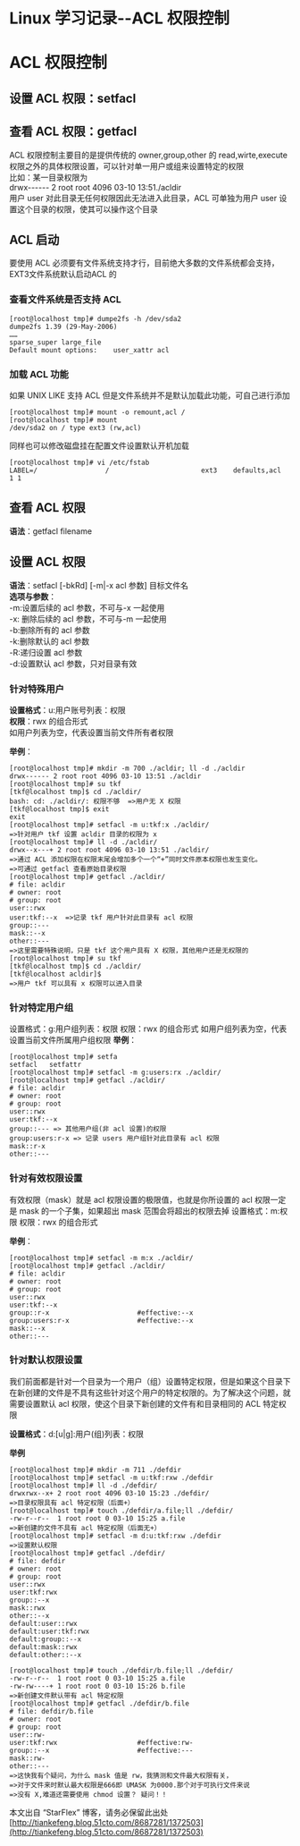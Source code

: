 # Linux 学习记录--ACL 权限控制

# ACL 权限控制

## 设置 ACL 权限：setfacl  
## 查看 ACL 权限：getfacl  

ACL 权限控制主要目的是提供传统的 owner,group,other 的 read,wirte,execute 权限之外的具体权限设置，可以针对单一用户或组来设置特定的权限   
比如：某一目录权限为     
drwx------ 2 root root 4096 03-10 13:51./acldir   
用户 user 对此目录无任何权限因此无法进入此目录，ACL 可单独为用户 user 设置这个目录的权限，使其可以操作这个目录   
 
## ACL 启动
要使用 ACL 必须要有文件系统支持才行，目前绝大多数的文件系统都会支持，EXT3文件系统默认启动ACL 的   
 
### 查看文件系统是否支持 ACL

```
[root@localhost tmp]# dumpe2fs -h /dev/sda2
dumpe2fs 1.39 (29-May-2006)
……
sparse_super large_file
Default mount options:    user_xattr acl
```
 
### 加载 ACL 功能
 
如果 UNIX LIKE 支持 ACL 但是文件系统并不是默认加载此功能，可自己进行添加    

```
[root@localhost tmp]# mount -o remount,acl /
[root@localhost tmp]# mount
/dev/sda2 on / type ext3 (rw,acl)
```

同样也可以修改磁盘挂在配置文件设置默认开机加载   

```
[root@localhost tmp]# vi /etc/fstab
LABEL=/                 /                       ext3    defaults,acl        1 1
```

## 查看 ACL 权限
 
**语法**：getfacl filename   

## 设置 ACL 权限

**语法**：setfacl [-bkRd]  [-m|-x acl 参数]  目标文件名   
**选项与参数**：      
-m:设置后续的 acl 参数，不可与-x 一起使用   
-x: 删除后续的 acl 参数，不可与-m 一起使用   
-b:删除所有的 acl 参数  
-k:删除默认的 acl 参数  
-R:递归设置 acl 参数  
-d:设置默认 acl 参数，只对目录有效  
 
### 针对特殊用户  

**设置格式**：u:用户账号列表：权限  
**权限**：rwx 的组合形式  
如用户列表为空，代表设置当前文件所有者权限   
 
**举例**：  

```
[root@localhost tmp]# mkdir -m 700 ./acldir; ll -d ./acldir 
drwx------ 2 root root 4096 03-10 13:51 ./acldir
[root@localhost tmp]# su tkf
[tkf@localhost tmp]$ cd ./acldir/
bash: cd: ./acldir/: 权限不够  =>用户无 X 权限
[tkf@localhost tmp]$ exit
exit
[root@localhost tmp]# setfacl -m u:tkf:x ./acldir/ 
=>针对用户 tkf 设置 acldir 目录的权限为 x
[root@localhost tmp]# ll -d ./acldir/
drwx--x---+ 2 root root 4096 03-10 13:51 ./acldir/ 
=>通过 ACL 添加权限在权限末尾会增加多个一个“+”同时文件原本权限也发生变化。
=>可通过 getfacl 查看原始目录权限
[root@localhost tmp]# getfacl ./acldir/
# file: acldir
# owner: root
# group: root
user::rwx
user:tkf:--x  =>记录 tkf 用户针对此目录有 acl 权限
group::---
mask::--x
other::---
=>这里需要特殊说明，只是 tkf 这个用户具有 X 权限，其他用户还是无权限的
[root@localhost tmp]# su tkf
[tkf@localhost tmp]$ cd ./acldir/
[tkf@localhost acldir]$ 
=>用户 tkf 可以具有 x 权限可以进入目录
```

### 针对特定用户组  

设置格式：g:用户组列表：权限
权限：rwx 的组合形式
如用户组列表为空，代表设置当前文件所属用户组权限
**举例**：

```
[root@localhost tmp]# setfa
setfacl   setfattr  
[root@localhost tmp]# setfacl -m g:users:rx ./acldir/
[root@localhost tmp]# getfacl ./acldir/
# file: acldir
# owner: root
# group: root
user::rwx
user:tkf:--x
group::--- => 其他用户组(非 acl 设置)的权限
group:users:r-x => 记录 users 用户组针对此目录有 acl 权限
mask::r-x
other::---
```

### 针对有效权限设置
有效权限（mask）就是 acl 权限设置的极限值，也就是你所设置的 acl 权限一定是 mask 的一个子集，如果超出 mask 范围会将超出的权限去掉
设置格式：m:权限
权限：rwx 的组合形式

**举例**：

```
[root@localhost tmp]# setfacl -m m:x ./acldir/
[root@localhost tmp]# getfacl ./acldir/
# file: acldir
# owner: root
# group: root
user::rwx
user:tkf:--x
group::r-x                      #effective:--x
group:users:r-x                 #effective:--x
mask::--x
other::---
```

### 针对默认权限设置  

我们前面都是针对一个目录为一个用户（组）设置特定权限，但是如果这个目录下在新创建的文件是不具有这些针对这个用户的特定权限的。为了解决这个问题，就需要设置默认 acl 权限，使这个目录下新创建的文件有和目录相同的 ACL 特定权限  
 
**设置格式**：d:[u|g]:用户(组)列表：权限  
 
**举例**   

```
[root@localhost tmp]# mkdir -m 711 ./defdir
[root@localhost tmp]# setfacl -m u:tkf:rxw ./defdir
[root@localhost tmp]# ll -d ./defdir/
drwxrwx--x+ 2 root root 4096 03-10 15:23 ./defdir/
=>目录权限具有 acl 特定权限（后面+）
[root@localhost tmp]# touch ./defdir/a.file;ll ./defdir/
-rw-r--r--  1 root root 0 03-10 15:25 a.file
=>新创建的文件不具有 acl 特定权限（后面无+）
[root@localhost tmp]# setfacl -m d:u:tkf:rxw ./defdir
=>设置默认权限
[root@localhost tmp]# getfacl ./defdir/
# file: defdir
# owner: root
# group: root
user::rwx
user:tkf:rwx
group::--x
mask::rwx
other::--x
default:user::rwx
default:user:tkf:rwx
default:group::--x
default:mask::rwx
default:other::--x

[root@localhost tmp]# touch ./defdir/b.file;ll ./defdir/
-rw-r--r--  1 root root 0 03-10 15:25 a.file
-rw-rw----+ 1 root root 0 03-10 15:26 b.file
=>新创建文件默认带有 acl 特定权限
[root@localhost tmp]# getfacl ./defdir/b.file 
# file: defdir/b.file
# owner: root
# group: root
user::rw-
user:tkf:rwx                    #effective:rw-
group::--x                      #effective:---
mask::rw-
other::---
=>这快我有个疑问，为什么 mask 值是 rw，我猜测和文件最大权限有关，
=>对于文件来时默认最大权限是666即 UMASK 为0000.那个对于可执行文件来说
=>没有 X,难道还需要使用 chmod 设置？ 疑问！！
```

本文出自 “StarFlex” 博客，请务必保留此出处[http://tiankefeng.blog.51cto.com/8687281/1372503](http://tiankefeng.blog.51cto.com/8687281/1372503)